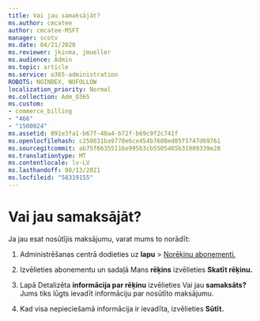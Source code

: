 ```yaml
---
title: Vai jau samaksājāt?
ms.author: cmcatee
author: cmcatee-MSFT
manager: scotv
ms.date: 04/21/2020
ms.reviewer: jkinma, jmueller
ms.audience: Admin
ms.topic: article
ms.service: o365-administration
ROBOTS: NOINDEX, NOFOLLOW
localization_priority: Normal
ms.collection: Adm_O365
ms.custom:
- commerce_billing
- "466"
- "1500024"
ms.assetid: 091e3fa1-b67f-40a4-b72f-b69c9f2c741f
ms.openlocfilehash: c250831ba9770e6ce454b7680ed05f5747d69761
ms.sourcegitcommit: ab75f66355116e995b3cb5505465b31989339e28
ms.translationtype: MT
ms.contentlocale: lv-LV
ms.lasthandoff: 08/13/2021
ms.locfileid: "58319155"
---
```

# <a name="already-paid"></a>Vai jau samaksājāt?

Ja jau esat nosūtījis maksājumu, varat mums to norādīt:
  
1. Administrēšanas centrā dodieties uz **lapu** \> [Norēķinu abonementi.](https://go.microsoft.com/fwlink/p/?linkid=842054)

2. Izvēlieties abonementu un sadaļā Mans **rēķins** izvēlieties **Skatīt rēķinu.**

3. Lapā Detalizēta **informācija par rēķinu** izvēlieties Vai jau **samaksāts?** Jums tiks lūgts ievadīt informāciju par nosūtīto maksājumu.

4. Kad visa nepieciešamā informācija ir ievadīta, izvēlieties **Sūtīt.**